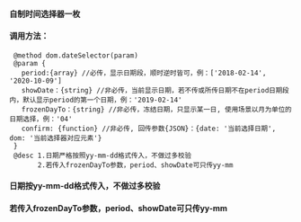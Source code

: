 #### 自制时间选择器一枚
#### 调用方法：
 
     @method dom.dateSelector(param)
     @param {
       period:{array} //必传，显示日期段，顺时逆时皆可，例：['2018-02-14', '2020-10-09']
       showDate：{string} //非必传，当前显示日期，若不传或所传日期不在period日期段内，默认显示period的第一个日期，例：'2019-02-14'
       frozenDayTo：{string} //非必传，冻结日期，只显示某一日, 使用场景以月为单位的日期选择，例：'04'
       confirm: {function} //非必传, 回传参数{JSON}：{date: '当前选择日期', dom: '当前选择器对应元素'}
     }
     @desc 1.日期严格按照yy-mm-dd格式传入，不做过多校验
           2.若传入frozenDayTo参数，period、showDate可只传yy-mm
 
#### 日期按yy-mm-dd格式传入，不做过多校验
#### 若传入frozenDayTo参数，period、showDate可只传yy-mm
